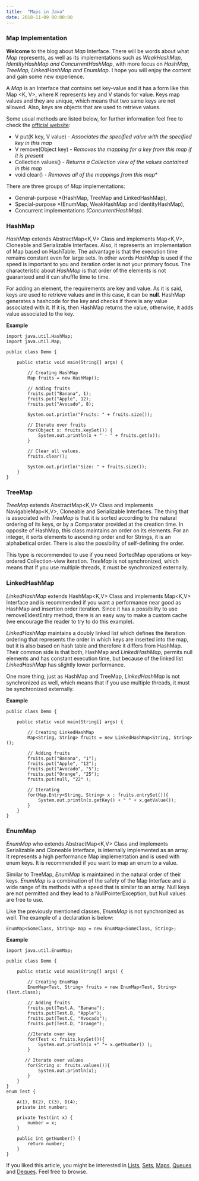 ```yaml
---
title:  "Maps in Java"
date: 2018-11-09 00:00:00
---
```


### <a href="#map-implementation" name="map-implementation"><i class="fa fa-link anchor" aria-hidden="true"></i></a> Map Implementation

**Welcome** to the blog about *Map* Interface. There will be words about what *Map* represents, as well as its implementations such as *WeakHashMap, IdentityHashMap and ConcurrentHashMap*, with more focus on *HashMap, TreeMap, LinkedHashMap and EnumMap*. I hope you will enjoy the content and gain some new experience.

A *Map* is an Interface that contains set key-value and it has a form like this Map <K, V>, where K represents key and V stands for value. Keys map values and they are unique, which means that two same keys are not allowed. Also, keys are objects that are used to retrieve values.

Some usual methods are listed below, for further information feel free to check the <a href="https://docs.oracle.com/javase/9/docs/api/java/util/List.html">official website</a>:
* V	put(K key, V value) - *Associates the specified value with the specified key in this map*
* V	remove(Object key) - *Removes the mapping for a key from this map if it is present*
* Collection<V>	values() - *Returns a Collection view of the values contained in this map*
* void	clear() - *Removes all of the mappings from this map** 

There are three groups of *Map* implementations:
* General-purpose *(HashMap, TreeMap and LinkedHashMap),
* Special-purpose *(EnumMap, WeakHashMap and IdentityHashMap),
* Concurrent implementations *(ConcurrentHashMap)*.

### <a href="#hashMap" name="hashMap"><i class="fa fa-link anchor" aria-hidden="true"></i></a> HashMap

*HashMap* extends AbstractMap<K,V> Class and implements Map<K,V>, Cloneable and Serializable Interfaces. Also, it represents an implementation of Map based on HashTable. The advantage is that the execution time remains constant even for large sets. In other words *HashMap* is used if the speed is important to you and iteration order is not your primary focus. The characteristic about *HashMap* is that order of the elements is not guaranteed and it can shuffle time to time.

For adding an element, the requirements are key and value. As it is said, keys are used to retrieve values and in this case, it can be **null**. HashMap generates a hashcode for the key and checks if there is any value associated with it. If it is, then HashMap returns the value, otherwise, it adds value associated to the key.

**Example**
```
import java.util.HashMap;
import java.util.Map;

public class Demo {

    public static void main(String[] args) {

        // Creating HashMap
        Map fruits = new HashMap();

        // Adding fruits
        fruits.put("Banana", 1);
        fruits.put("Apple", 12);
        fruits.put("Avocado", 8);

        System.out.println("Fruits: " + fruits.size());

        // Iterate over fruits
        for(Object x: fruits.keySet()) {
            System.out.println(x + " - " + fruits.get(x));
        }    

        // Clear all values.
        fruits.clear();

        System.out.println("Size: " + fruits.size());
    }
}
```
### <a href="#treeMap" name="hashMap"><i class="fa fa-link anchor" aria-hidden="true"></i></a> TreeMap

*TreeMap* extends AbstractMap<K,V> Class and implements NavigableMap<K,V>, Cloneable and Serializable Interfaces. The thing that is associated with *TreeMap* is that it is sorted according to the natural ordering of its keys, or by a Comparator provided at the creation time. In opposite of HashMap, this class maintains an order on its elements. For an integer, it sorts elements to ascending order and for Strings, it is an alphabetical order. There is also the possibility of self-defining the order.

This type is recommended to use if you need SortedMap operations or key-ordered Collection-view iteration. *TreeMap* is not synchronized, which means that if you use multiple threads, it must be synchronized externally.

### <a href="#linkedHashMap" name="linkedHashMap"><i class="fa fa-link anchor" aria-hidden="true"></i></a> LinkedHashMap

*LinkedHashMap* extends HashMap<K,V> Class and implements Map<K,V> Interface and is recommended if you want a performance near good as HashMap and insertion order iteration. Since it has a possibility to use removeEldestEntry method, there is an easy way to make a custom cache (we encourage the reader to try to do this example).

*LinkedHashMap* maintains a doubly linked list which defines the iteration ordering that represents the order in which keys are inserted into the map, but it is also based on hash table and therefore it differs from HashMap. Their common side is that both, HashMap and *LinkedHashMap*, permits null elements and has constant execution time, but because of the linked list *LinkedHashMap* has slightly lower performance.

One more thing, just as HashMap and TreeMap, *LinkedHashMap* is not synchronized as well, which means that if you use multiple threads, it must be synchronized externally.

**Example**
```
public class Demo {

    public static void main(String[] args) {
    
        // Creating LinkedHashMap
        Map<String, String> fruits = new LinkedHashMap<String, String>();
        
        // Adding fruits
        fruits.put("Banana", "1");
        fruits.put("Apple", "12");
        fruits.put("Avocado", "5");
        fruits.put("Orange", "25");
        fruits.put(null, "22" );
        
        // Iterating
        for(Map.Entry<String, String> x : fruits.entrySet()){
            System.out.println(x.getKey() + " " + x.getValue());
        }
    }
}
```

### <a href="#enumMap" name="enumMap"><i class="fa fa-link anchor" aria-hidden="true"></i></a> EnumMap

*EnumMap* who extends AbstractMap<K,V> Class and implements Serializable and Cloneable Interface, is internally implemented as an array. It represents a high performance Map implementation and is used with enum keys. It is recommended if you want to map an enum to a value.

Similar to TreeMap, *EnumMap* is maintained in the natural order of their keys. *EnumMap* is a combination of the safety of the Map Interface and a wide range of its methods with a speed that is similar to an array. Null keys are not permitted and they lead to a NullPointerException, but Null values are free to use.

Like the previously mentioned classes, *EnumMap* is not synchronized as well. The example of a declaration is below:
```
EnumMap<SomeClass, String> map = new EnumMap<SomeClass, String>;
```
**Example**
```
import java.util.EnumMap;

public class Demo {

    public static void main(String[] args) {
        
        // Creating EnumMap
        EnumMap<Test, String> fruits = new EnumMap<Test, String>(Test.class);
        
        // Adding fruits
        fruits.put(Test.A, "Banana");
        fruits.put(Test.B, "Apple");
        fruits.put(Test.C, "Avocado");
        fruits.put(Test.D, "Orange");
        
        //Iterate over key
        for(Test x: fruits.keySet()){
            System.out.println(x +" "+ x.getNumber() );
        }
        
       // Iterate over values
        for(String x: fruits.values()){
            System.out.println(x);
        }
    }
}
enum Test {

    A(1), B(2), C(3), D(4);
    private int number;
    
    private Test(int x) {
        number = x;
    }
    
    public int getNumber() {
        return number;
    }
}
```

If you liked this article, you might be interested in <a href="https://programiranjepro.github.io/ivanursul/articles/java/lists">Lists</a>, <a href="https://programiranjepro.github.io/ivanursul/articles/java/sets">Sets</a>, <a href="https://programiranjepro.github.io/ivanursul/articles/java/maps">Maps</a>, <a href="https://programiranjepro.github.io/ivanursul/articles/java/queues">Queues</a> and <a href="https://programiranjepro.github.io/ivanursul/articles/java/deques">Deques</a>. Feel free to browse.
